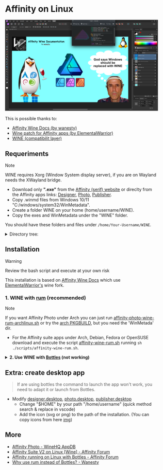 # Affinity on Linux

![GOD_OF_WINE](./img/affinity-god-of-wine.png)

This is possible thanks to:
- [Affinity Wine Docs (by wanesty)](https://affinity.liz.pet/)
- [Wine patch for Affinity apps (by ElementalWarrior)](https://gitlab.winehq.org/ElementalWarrior/wine/-/commits/affinity-photo3-wine9.13-part3)
- [WINE (compatibilit layer)](https://www.winehq.org/)
<!-- - [Video installation (by Mattscreative)](https://www.youtube.com/watch?v=0gB4TdIXCOo) -->

<!--
## Brief intro

The Affinity Suite (Design, Photo, Publisher) is a proprietary design, photo editing and desktop publishing software suite developed for MacOS and Windows by Serif (now a subsidiary of Canva).

These applications are well known for being good alternatives to the Adobe suite such as PhotoShop, Illustrator and InDesign, and sometimes are considered better than well-known open source alternatives such as GIMP and Krita. As these applications were not developed for Linux and the FOSS alternatives are not at the same level, many attempts have been made to install correctly Affinity apps on Linux.

One of the big projects that permit to run Windows software on Linux is [WINE](https://en.wikipedia.org/wiki/Wine_(software)) "a free and open-source compatibility layer to allow application software and computer games developed for Microsoft Windows to run on Unix-like operating systems". WINE is developed using reverse-engineering to avoid copyright issues, and each application has unique dependencies, making configuration complex. To simplify this GUI wine prefixer exist like [Bottles](https://usebottles.com/), [Lutris](https://lutris.net/), [PlayOnLinux](https://www.playonlinux.com/en/), [Winetricks](https://github.com/Winetricks/winetricks). Also tools based on WINE with custom patches, extra libraries and tweaks are needed for specific cases like games with [Proton](https://github.com/ValveSoftware/Proton) and [Proton-GE](https://github.com/GloriousEggroll/proton-ge-custom) and Affinity apps like [ElementalWarrior Wine](https://gitlab.winehq.org/ElementalWarrior/wine/-/commits/affinity-photo3-wine9.13-part3). 
-->

## Requeriments
> [!NOTE]
> WINE requires Xorg (Window System display server), if you are on Wayland needs the XWayland bridge.
- Download only **".exe"** from the [Affinity (serif) website](https://affinity.serif.com/en-us/) or direclty from the Affinity apps links: [Designer](https://store.serif.com/en-us/update/windows/designer/2/), [Photo](https://store.serif.com/en-us/update/windows/photo/2/), [Publisher](https://store.serif.com/en-us/update/windows/publisher/2/).
- Copy .winmd files from Windows 10/11 "C:/windows/system32/WinMetadata".
- Create a folder WINE on your home (home/username/WINE).
- Copy the exes and WinMetadata under the "WINE" folder.

You should have these folders and files under `/home/Your-Username/WINE`.

<details>
<summary>Directory tree:</summary>
<pre><code>
╭─YOUR-USERNAME@SYS in ~/WINE
╰─λ tree
.
├── apps
│   ├── affinity-designer-msi-2.5.3.exe
│   ├── affinity-photo-msi-2.5.3.exe
│   └── affinity-publisher-msi-2.5.3.exe
└── WinMetadata
    ├── Windows.AI.winmd
    ├── Windows.ApplicationModel.winmd
    ├── Windows.Data.winmd
    ├── Windows.Devices.winmd
    ├── Windows.Foundation.winmd
    ├── Windows.Gaming.winmd
    ├── Windows.Globalization.winmd
    ├── Windows.Graphics.winmd
    ├── Windows.Management.Setup.winmd
    ├── Windows.Management.winmd
    ├── Windows.Media.winmd
    ├── Windows.Networking.winmd
    ├── Windows.Perception.winmd
    ├── Windows.Security.winmd
    ├── Windows.Services.winmd
    ├── Windows.Storage.winmd
    ├── Windows.System.winmd
    ├── Windows.UI.winmd
    ├── Windows.UI.Xaml.winmd
    └── Windows.Web.winmd
</code></pre>
</details>

## Installation
> [!WARNING]
> Review the bash script and execute at your own risk

This installation is based on [Affinity Wine Docs](https://affinity.liz.pet/docs/1-intro.html) which use [ElementalWarrior's](https://gitlab.winehq.org/ElementalWarrior/wine/-/tree/affinity-photo3-wine9.13-part3) wine fork.

### 1. WINE with [rum](https://gitlab.com/xkero/rum) (recommended)

> [!NOTE]
> If you want Affinity Photo under Arch you can just run [affinity-photo-wine-rum-archlinux.sh](./scripts/affinity-photo-wine-rum-archlinux.sh) or try the [arch PKGBUILD](./arch-affinity-photo/), but you need the 'WinMetada' dir.

- For the Affinity suite apps under Arch, Debian, Fedora or OpenSUSE download and execute the script [affinity-wine-rum.sh](./scripts/affinity-wine-rum.sh) running `sh ./scripts/affinity-wine-rum.sh`.

<details>
  <summary>
    <b>2. Use WINE with <a href="https://usebottles.com/">Bottles</a> (not working)</b>
  </summary>
  <div>
    <ul>
    <li>Option A. Do it manually, via scripts CLI.
        <ul>
          <li>Compile manually ElementalWarior WINE:
            <pre>
              <code class="lang-sh">
                git clone https://gitlab.winehq.org/ElementalWarrior/wine.git "$HOME/WINE/ElementalWarrior-wine"
                cd $HOME/WINE/ElementalWarrior-wine
                git switch affinity-photo3-wine9.13-part3
                mkdir -p winewow64-build/ wine-install/
                cd winewow64-build
                ../configure --prefix="$HOME/WINE/ElementalWarrior-wine/wine-install" --enable-archs=i386,x86_64
                make --jobs 4
                make install
              </code>
            </pre>
          </li>
          <li>Install <a href="https://flathub.org/apps/com.usebottles.bottles">Bottles from FlatHub</a> if you don&#39;t have it, you need flatpak <code>flatpak install flathub com.usebottles.bottles</code>.</li>
          <li>Add the compiled Wine build as a &quot;runner&quot; in Bottles to this directory
          <pre>
            <code>
              mkdir -p "$HOME/.var/app/com.usebottles.bottles/data/bottles/runners/affinity-photo3-wine9.13-part3"
              cp -r "$HOME/WINE/ElementalWarrior-wine/wine-install" "$HOME/.var/app/com.usebottles.bottles/data/bottles/runners/affinity-photo3-wine9.13-part3/"
            </code>
          </pre>
          </li>
          <li>Open &quot;Bottles&quot; and create a bottle using the &quot;affinity-photo3-wine9.13-part3&quot; runner.</li>
          <li>
            Install winetricks with your package manager and add &quot;dotnet48&quot; running on a terminal
            <code>WINEPREFIX="$HOME/.var/app/com.usebottles.bottles/data/bottles/bottles/[bottle-name]" winetricks dotnet48</code>. Replace [bottle-name] with the name of your bottle.
          </li>
          <li>Install allfonts dependency from Bottles.</li>
          <li>Set the &quot;Windows Version&quot; back to win10.</li>
        </ul>
      </li>
    </ul>
    <ul>
      <li>Option B. Execute the script <a href="./scripts/affinity-wine-bottles.sh">affinity-wine-bottles.sh</a> running <code>sh ./scripts/affinity-wine-bottles.sh</code></li>
    </ul>
  </div>
</details>


## Extra: create desktop app

> If are using bottles the command to launch the app won't work, you need to adapt it or launch from Bottles.

- Modify [designer.desktop](./desktop/designer.desktop), [photo.desktop](./desktop/photo.desktop), [publisher.desktop](./desktop/publisher.desktop)
  - Change "$HOME" by your path "/home/username" (quick method search & replace in vscode)
  - Add the icon (svg or png) to the path of the installation. (You can copy icons from here [img](./img/))


## More
- [Affinity Photo - WineHQ AppDB](https://appdb.winehq.org/objectManager.php?sClass=application&iId=18332)
- [ Affinity Suite V2 on Linux [Wine] - Affinity Forum](https://forum.affinity.serif.com/index.php?/topic/182758-affinity-suite-v2-on-linux-wine/page/25/)
- [Affinity running on Linux with Bottles - Affinity Forum](https://forum.affinity.serif.com/index.php?/topic/166159-affinity-photo-running-on-linux-with-bottles/page/8/)
- [Why use rum instead of Bottles? - Wanesty](https://affinity.liz.pet/docs/misc-QnA.html#q-why-use-rum-instead-of-bottles)
